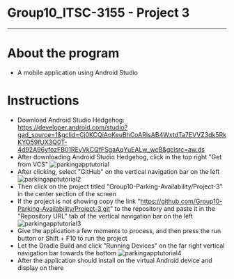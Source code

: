 # Group10_ITSC-3155 - Project 3
***
# About the program
- A mobile application using Android Studio

# Instructions
- Download Android Studio Hedgehog: https://developer.android.com/studio?gad_source=1&gclid=Cj0KCQiAoKeuBhCoARIsAB4WxtdTa7EVVZ3dk5RkKYO59fUX3Q0T-4d92A96yfozFB01REyVkCQfFSgaAqYuEALw_wcB&gclsrc=aw.ds
- After downloading Android Studio Hedgehog, click in the top right "Get from VCS"
![parkingapptutorial](https://github.com/Group10-Parking-Availability/Project-3/assets/123900271/eb1d4c91-bcbb-438d-9d6c-67c39b924d98)
- After clicking, select "GitHub" on the vertical navigation bar on the left
![parkingapptutorial2](https://github.com/Group10-Parking-Availability/Project-3/assets/123900271/03ca3903-07b1-4def-8cf7-1989f53106fd)
- Then click on the project titled "Group10-Parking-Availability/Project-3" in the center section of the screen
- If the project is not showing copy the link "https://github.com/Group10-Parking-Availability/Project-3.git" to the repository and paste it in the "Repository URL" tab of the vertical navigation bar on the left
![parkingapptutorial3](https://github.com/Group10-Parking-Availability/Project-3/assets/123900271/8ce5b02c-f39b-4cd6-9bdc-bec59fb321ab)
- Give the application a few moments to process, and then press the run button or Shift + F10 to run the project
- Let the Gradle Build and click "Running Devices" on the far right vertical navigation bar towards the bottom
![parkingapptutorial4](https://github.com/Group10-Parking-Availability/Project-3/assets/123900271/3d6aedae-d42a-496d-bc7b-451e1d273034)
- After the application should install on the virtual Android device and display on there
